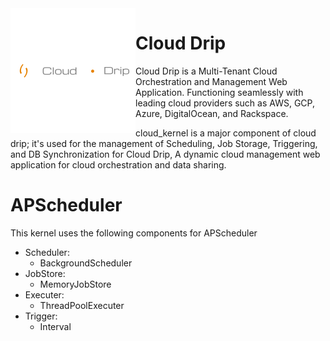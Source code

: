 <img align="left" width="200" height="200" src="/images/cloud_drip.png">




# Cloud Drip
Cloud Drip is a Multi-Tenant Cloud Orchestration and Management Web Application.  Functioning seamlessly with leading cloud providers such as AWS, GCP, Azure, DigitalOcean, and Rackspace.






cloud_kernel is a major component of cloud drip; it's used for the management of Scheduling, Job Storage, Triggering, and DB Synchronization for Cloud Drip, A dynamic cloud management web application for cloud orchestration and data sharing.

# APScheduler
This kernel uses the following components for APScheduler
- Scheduler:
  - BackgroundScheduler
- JobStore:
  - MemoryJobStore
- Executer:
  - ThreadPoolExecuter
- Trigger:
  - Interval
